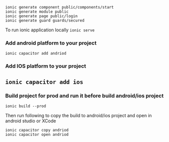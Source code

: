 ```
ionic generate component public/components/start
ionic generate module public
ionic generate page public/login
ionic generate guard guards/secured
```

To run ionic application locally
`ionic serve`


### Add android platform to your project
`ionic capacitor add andriod`


### Add IOS platform to your project
`ionic capacitor add ios`
---
### Build project for prod and run it before build android/ios project
`ionic build --prod`


Then run following to copy the build to android/ios project and open in android studio or XCode
```
ionic capacitor copy andriod
ionic capacitor open andriod
```